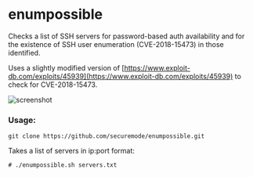 # enumpossible
Checks a list of SSH servers for password-based auth availability and for the existence of SSH user enumeration (CVE-2018-15473) in those identified.

Uses a slightly modified version of [https://www.exploit-db.com/exploits/45939](https://www.exploit-db.com/exploits/45939) to check for CVE-2018-15473.

![screenshot](https://raw.githubusercontent.com/securemode/enumpossible/master/screenshot.png)

### Usage:
```
git clone https://github.com/securemode/enumpossible.git
```
Takes a list of servers in ip:port format:
```
# ./enumpossible.sh servers.txt
```
